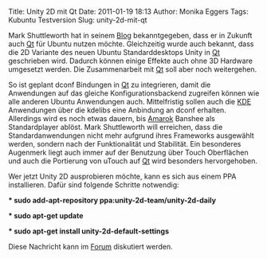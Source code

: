 Title: Unity 2D mit Qt
Date: 2011-01-19 18:13
Author: Monika Eggers
Tags: Kubuntu Testversion
Slug: unity-2d-mit-qt

Mark
Shuttleworth hat in seinem
[Blog](http://www.markshuttleworth.com/archives/568 "http://www.markshuttleworth.com/archives/568")
bekanntgegeben, dass er in Zukunft auch
[Qt](http://qt.nokia.com "http://qt.nokia.com") für Ubuntu nutzen
möchte. Gleichzeitig wurde auch bekannt, dass die 2D Variante des neuen
Ubuntu Standarddesktops Unity in
[Qt](http://qt.nokia.com "http://qt.nokia.com") geschrieben wird.
Dadurch können einige Effekte auch ohne 3D Hardware umgesetzt werden.
Die Zusammenarbeit mit [Qt](http://qt.nokia.com "http://qt.nokia.com")
soll aber noch weitergehen.


<!--break--><!--break-->

So ist geplant dconf Bindungen in
[Qt](http://qt.nokia.com "http://qt.nokia.com") zu integrieren, damit
die Anwendungen auf das gleiche Konfigurationsbackend zugreifen können
wie alle anderen Ubuntu Anwendungen auch. Mittelfristig sollen auch die
[KDE](http://www.kde.org "http://www.kde.org") Anwendungen über die
kdelibs eine Anbindung an dconf erhalten. Allerdings wird es noch etwas
dauern, bis [Amarok](http://amarok.kde.org "http://amarok.kde.org")
Banshee als Standardplayer ablöst. Mark Shuttleworth will erreichen,
dass die Standardanwendungen nicht mehr aufgrund ihres Frameworks
ausgewählt werden, sondern nach der Funktionalität und Stabilität. Ein
besonderes Augenmerk liegt auch immer auf der Benutzung über Touch
Oberflächen und auch die Portierung von uTouch auf
[Qt](http://qt.nokia.com "http://qt.nokia.com") wird besonders
hervorgehoben.


Wer jetzt Unity 2D ausprobieren möchte, kann es sich aus einem PPA
installieren. Dafür sind folgende Schritte notwendig:  

**\* sudo add-apt-repository ppa:unity-2d-team/unity-2d-daily**  

**\* sudo apt-get update**  

**\* sudo apt-get install unity-2d-default-settings**


Diese Nachricht kann im
[Forum](http://forum.kubuntu-de.org/index.php?topic=14858.0 "http://forum.kubuntu-de.org/index.php?topic=14858.0")
diskutiert werden.



